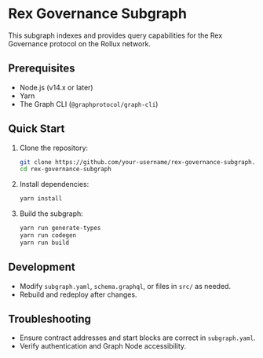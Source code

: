 # Rex Governance Subgraph

This subgraph indexes and provides query capabilities for the Rex Governance protocol on the Rollux network.

## Prerequisites

- Node.js (v14.x or later)
- Yarn
- The Graph CLI (`@graphprotocol/graph-cli`)

## Quick Start

1. Clone the repository:

   ```sh
   git clone https://github.com/your-username/rex-governance-subgraph.git
   cd rex-governance-subgraph
   ```

2. Install dependencies:

   ```sh
   yarn install
   ```

3. Build the subgraph:

   ```sh
   yarn run generate-types
   yarn run codegen
   yarn run build
   ```

## Development

- Modify `subgraph.yaml`, `schema.graphql`, or files in `src/` as needed.
- Rebuild and redeploy after changes.

## Troubleshooting

- Ensure contract addresses and start blocks are correct in `subgraph.yaml`.
- Verify authentication and Graph Node accessibility.
